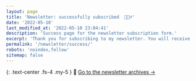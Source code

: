 ```yaml
---
layout: page
title: 'Newsletter: successfully subscribed  🏃🏻‍♂️'
date: '2022-05-10'
last_modified_at: '2022-05-10 23:04:41'
description: 'Success page for the newsletter subscription form.'
excerpt: 'Thank you for subscribing to my newsletter. You will receive an email confirmation soon. Should you change your mind, <a href="mailto:hello@minutestomidnight.co.uk">tell me via email</a>.'
permalink: '/newsletter/success/'
robots: 'noindex,follow'
sitemap: false
---
```

{: .text-center .fs-4 .my-5 }
📝 [Go to the newsletter archives →](/newsletter/archives/)